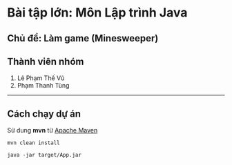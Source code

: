 # Bài tập lớn: Môn Lập trình Java

## Chủ đề: Làm game (Minesweeper)

## Thành viên nhóm

1. Lê Phạm Thế Vũ
2. Phạm Thanh Tùng

---

## Cách chạy dự án

  Sử dung **mvn** từ [Apache Maven](https://maven.apache.org/download.cgi)

    mvn clean install
    
    java -jar target/App.jar
  
